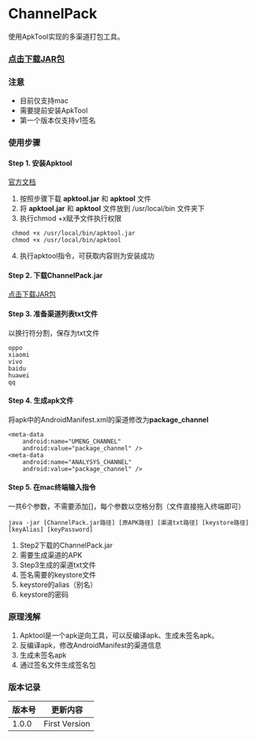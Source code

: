 # ChannelPack

使用ApkTool实现的多渠道打包工具。

### [点击下载JAR包](https://csdn-app.csdn.net/ChannelPack.jar)

### 注意
* 目前仅支持mac
* 需要提前安装ApkTool
* 第一个版本仅支持v1签名

### 使用步骤
#### Step 1. 安装Apktool
[官方文档](https://ibotpeaches.github.io/Apktool/install)
1. 按照步骤下载 **apktool.jar** 和 **apktool** 文件
2. 将 **apktool.jar** 和 **apktool** 文件放到 /usr/local/bin 文件夹下
3. 执行chmod +x赋予文件执行权限
```
 chmod +x /usr/local/bin/apktool.jar 
 chmod +x /usr/local/bin/apktool 
```
4. 执行apktool指令，可获取内容则为安装成功

#### Step 2. 下载ChannelPack.jar
[点击下载JAR包](https://csdn-app.csdn.net/ChannelPack.jar)

#### Step 3. 准备渠道列表txt文件
以换行符分割，保存为txt文件
```
oppo
xiaomi
vivo
baidu
huawei
qq
```

#### Step 4. 生成apk文件
将apk中的AndroidManifest.xml的渠道修改为**package_channel**
```
<meta-data
    android:name="UMENG_CHANNEL"
    android:value="package_channel" />
<meta-data
    android:name="ANALYSYS_CHANNEL"
    android:value="package_channel" />
```

#### Step 5. 在mac终端输入指令
一共6个参数，不需要添加[]，每个参数以空格分割（文件直接拖入终端即可）
```
java -jar [ChannelPack.jar路径] [原APK路径] [渠道txt路径] [keystore路径] [keyAlias] [keyPassword] 
```
1. Step2下载的ChannelPack.jar
2. 需要生成渠道的APK
3. Step3生成的渠道txt文件
4. 签名需要的keystore文件
5. keystore的alias（别名）
6. keystore的密码

### 原理浅解
1. Apktool是一个apk逆向工具，可以反编译apk、生成未签名apk。
2. 反编译apk，修改AndroidManifest的渠道信息
3. 生成未签名apk
4. 通过签名文件生成签名包

### 版本记录
|版本号|更新内容|
|---|---|
|1.0.0|First Version|
